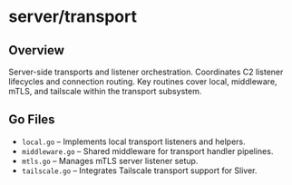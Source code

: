 # server/transport

## Overview

Server-side transports and listener orchestration. Coordinates C2 listener lifecycles and connection routing. Key routines cover local, middleware, mTLS, and tailscale within the transport subsystem.

## Go Files

- `local.go` – Implements local transport listeners and helpers.
- `middleware.go` – Shared middleware for transport handler pipelines.
- `mtls.go` – Manages mTLS server listener setup.
- `tailscale.go` – Integrates Tailscale transport support for Sliver.
